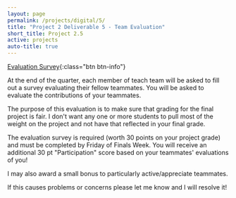 ```yaml
---
layout: page
permalink: /projects/digital/5/
title: "Project 2 Deliverable 5 - Team Evaluation"
short_title: Project 2.5
active: projects
auto-title: true
---
```


[Evaluation Survey](https://goo.gl/forms/FCVADvtrD9oBkFGF2){:class="btn btn-info"}

At the end of the quarter, each member of teach team will be asked to fill out a survey evaluating their fellow teammates.
You will be asked to evaluate the contributions of your teammates.

The purpose of this evaluation is to make sure that grading for the final project is fair.
I don't want any one or more students to pull most of the weight on the project and not have that reflected in your final grade.

The evaluation survey is required (worth 30 points on your project grade) and must be completed by Friday of Finals Week.
You will receive an additional 30 pt "Participation" score based on your teammates' evaluations of you!

I may also award a small bonus to particularly active/appreciate teammates.

If this causes problems or concerns please let me know and I will resolve it!

